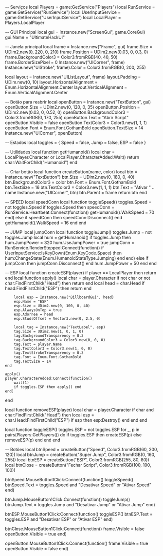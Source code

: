 -- Serviços
local Players = game:GetService("Players")
local RunService = game:GetService("RunService")
local UserInputService = game:GetService("UserInputService")
local LocalPlayer = Players.LocalPlayer

-- GUI Principal
local gui = Instance.new("ScreenGui", game.CoreGui)
gui.Name = "UltimateHackUI"

-- Janela principal
local frame = Instance.new("Frame", gui)
frame.Size = UDim2.new(0, 220, 0, 210)
frame.Position = UDim2.new(0.03, 0, 0.3, 0)
frame.BackgroundColor3 = Color3.fromRGB(40, 40, 50)
frame.BorderSizePixel = 0
Instance.new("UICorner", frame)
Instance.new("UIStroke", frame).Color = Color3.fromRGB(0, 200, 255)

local layout = Instance.new("UIListLayout", frame)
layout.Padding = UDim.new(0, 10)
layout.HorizontalAlignment = Enum.HorizontalAlignment.Center
layout.VerticalAlignment = Enum.VerticalAlignment.Center

-- Botão para reabrir
local openButton = Instance.new("TextButton", gui)
openButton.Size = UDim2.new(0, 120, 0, 35)
openButton.Position = UDim2.new(0.03, 0, 0.52, 0)
openButton.BackgroundColor3 = Color3.fromRGB(0, 170, 255)
openButton.Text = "Abrir Script"
openButton.Visible = false
openButton.TextColor3 = Color3.new(1, 1, 1)
openButton.Font = Enum.Font.GothamBold
openButton.TextSize = 14
Instance.new("UICorner", openButton)

-- Estados
local toggles = {
	Speed = false,
	Jump = false,
	ESP = false
}

-- Utilidades
local function getHumanoid()
	local char = LocalPlayer.Character or LocalPlayer.CharacterAdded:Wait()
	return char:WaitForChild("Humanoid")
end

-- Criar botão
local function createButton(name, color)
	local btn = Instance.new("TextButton")
	btn.Size = UDim2.new(0, 180, 0, 40)
	btn.BackgroundColor3 = color
	btn.Font = Enum.Font.GothamBold
	btn.TextSize = 16
	btn.TextColor3 = Color3.new(1, 1, 1)
	btn.Text = "Ativar " .. name
	Instance.new("UICorner", btn)
	btn.Parent = frame
	return btn
end

-- SPEED
local speedConn
local function toggleSpeed()
	toggles.Speed = not toggles.Speed
	if toggles.Speed then
		speedConn = RunService.Heartbeat:Connect(function()
			getHumanoid().WalkSpeed = 70
		end)
	else
		if speedConn then speedConn:Disconnect() end
		getHumanoid().WalkSpeed = 16
	end
end

-- JUMP
local jumpConn
local function toggleJump()
	toggles.Jump = not toggles.Jump
	local hum = getHumanoid()
	if toggles.Jump then
		hum.JumpPower = 320
		hum.UseJumpPower = true
		jumpConn = RunService.RenderStepped:Connect(function()
			if UserInputService:IsKeyDown(Enum.KeyCode.Space) then
				hum:ChangeState(Enum.HumanoidStateType.Jumping)
			end
		end)
	else
		if jumpConn then jumpConn:Disconnect() end
		hum.JumpPower = 50
	end
end

-- ESP
local function createESP(player)
	if player == LocalPlayer then return end
	local function apply()
		local char = player.Character
		if not char or not char:FindFirstChild("Head") then return end
		local head = char.Head
		if head:FindFirstChild("ESP") then return end

		local esp = Instance.new("BillboardGui", head)
		esp.Name = "ESP"
		esp.Size = UDim2.new(0, 100, 0, 40)
		esp.AlwaysOnTop = true
		esp.Adornee = head
		esp.StudsOffset = Vector3.new(0, 2.5, 0)

		local tag = Instance.new("TextLabel", esp)
		tag.Size = UDim2.new(1, 0, 1, 0)
		tag.BackgroundTransparency = 0.3
		tag.BackgroundColor3 = Color3.new(0, 0, 0)
		tag.Text = player.Name
		tag.TextColor3 = Color3.new(1, 0, 0)
		tag.TextStrokeTransparency = 0.3
		tag.Font = Enum.Font.GothamBold
		tag.TextSize = 14
	end

	apply()
	player.CharacterAdded:Connect(function()
		wait(1)
		if toggles.ESP then apply() end
	end)
end

local function removeESP(player)
	local char = player.Character
	if char and char:FindFirstChild("Head") then
		local esp = char.Head:FindFirstChild("ESP")
		if esp then esp:Destroy() end
	end
end

local function toggleESP()
	toggles.ESP = not toggles.ESP
	for _, p in pairs(Players:GetPlayers()) do
		if toggles.ESP then
			createESP(p)
		else
			removeESP(p)
		end
	end
end

-- Botões
local btnSpeed = createButton("Speed", Color3.fromRGB(60, 200, 120))
local btnJump = createButton("Super Jump", Color3.fromRGB(0, 160, 255))
local btnESP = createButton("ESP", Color3.fromRGB(255, 80, 80))
local btnClose = createButton("Fechar Script", Color3.fromRGB(100, 100, 100))

btnSpeed.MouseButton1Click:Connect(function()
	toggleSpeed()
	btnSpeed.Text = toggles.Speed and "Desativar Speed" or "Ativar Speed"
end)

btnJump.MouseButton1Click:Connect(function()
	toggleJump()
	btnJump.Text = toggles.Jump and "Desativar Jump" or "Ativar Jump"
end)

btnESP.MouseButton1Click:Connect(function()
	toggleESP()
	btnESP.Text = toggles.ESP and "Desativar ESP" or "Ativar ESP"
end)

btnClose.MouseButton1Click:Connect(function()
	frame.Visible = false
	openButton.Visible = true
end)

openButton.MouseButton1Click:Connect(function()
	frame.Visible = true
	openButton.Visible = false
end)
